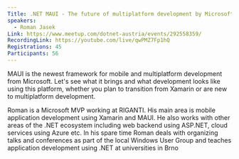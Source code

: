 ```yaml
---
Title: .NET MAUI - The future of multiplatform development by Microsoft
speakers:
  - Roman Jasek
Link: https://www.meetup.com/dotnet-austria/events/292558359/
RecordingLink: https://youtube.com/live/qwPMZ7Fp1hQ
Registrations: 45
Participants: 56
---
```


MAUI is the newest framework for mobile and multiplatform development from Microsoft. Let's see what it brings and what development looks like using this platform, whether you plan to transition from Xamarin or are new to multiplatform development.

Roman is a Microsoft MVP working at RIGANTI. His main area is mobile application development using Xamarin and MAUI. He also works with other areas of the .NET ecosystem including web backend using ASP.NET, cloud services using Azure etc. In his spare time Roman deals with organizing talks and conferences as part of the local Windows User Group and teaches application development using .NET at universities in Brno